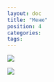 ```yaml
---
layout: doc
title: "Меню"
position: 4
categories: 
tags: 
---
```


![](8-1-Menyu.png)

![](8-2-Poisk-po-menyu.png)

 

